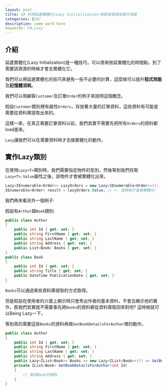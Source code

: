 ```yaml
---
layout: post
title: C# 利用延遲實體化(Lazy Initialization)來節省資源及提升效能   
categories: [C#]
description: some word here
keywords: C#,Lazy
---
```


## 介紹
延遲實體化(Lazy Initialization)是一種技巧，可以用來拖延實體化的時間點，到了需要該資源的時候才會去實體化它。

我們可以用延遲實體化的技巧來避免一些不必要的計算，這麼做可以提升**程式效能**及**記憶體消耗**。

我們可以用顧客`Customer`及訂單`Order`的例子來說明這個概念。

假設`Customer`類別裡有屬性`Orders`，存放著大量的訂單資料，這些資料有可能是需要從資料庫提取出來的。

這樣一來，在真正需要訂單資料以前，我們其實不需要先把所有`Orders`的資料都load進來。

`Lazy`讓我們可以在需要資料時才去做實體化的動作。

## 實作Lazy<T>類別
在使用`Lazy<T>`類別時，我們需要指定物件的型別，然後等到我們存取`Lazy<T>.Value`屬性之後，該物件才會被實體化出來。

```csharp
Lazy<IEnumerable<Order>> LazyOrders = new Lazy<IEnumerable<Order>>();
IEnumerable<Order> result = lazyOrders.Value; // <- 這時候才會被實體化!
```

我們再來看另外一個例子:

假設有`Arthor`跟`Book`類別:

```csharp
public class Author
{
    public int Id { get; set; }
    public string FirstName { get; set; }
    public string LastName { get; set; }
    public string Address { get; set; }
    public List<Book> Books { get; set; }
}
public class Book
{
    public int Id { get; set; }
    public string Title { get; set; }
    public DateTime PublicationDate { get; set; }
}
```

`Books`可以通過某些資料庫提取的方式取得。

但是假設在使用者的介面上顯示時只會秀出作者的基本資料，不會去顯示他的著作，那我們其實就不需要事先將`Books`的資料都從資料庫取回來對吧? 這時候就可以Being Lazy一下，

等到真的需要這些`Books`的資料再做`GetBookDetailsForAuthor`裡的動作。

```csharp
public class Author
{
    public int Id { get; set; }
    public string FirstName { get; set; }
    public string LastName { get; set; }
    public string Address { get; set; }
    public Lazy<IList<Book>> Books => new Lazy<IList<Book>>(() => GetBookDetailsForAuthor(this.Id));
    private IList<Book> GetBookDetailsForAuthor(int Id)
    {
        // 取回Book的資料
    }
}
```